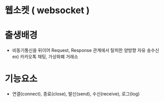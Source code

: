 # 웹소켓 ( websocket )

# 출생배경
- 비동기통신을 뒤이어 Request, Response 관계에서 탈피한 양방향 자유 송수신
ex) 카카오톡 채팅, 가상화폐 거래소

# 기능요소
- 연결(connect), 종료(close), 발신(send), 수신(receive), 로그(log)




